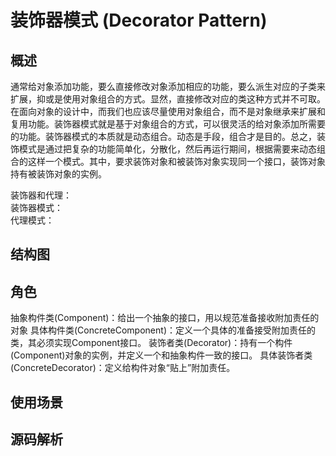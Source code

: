 # 装饰器模式 (Decorator Pattern)

## 概述
通常给对象添加功能，要么直接修改对象添加相应的功能，要么派生对应的子类来扩展，抑或是使用对象组合的方式。显然，直接修改对应的类这种方式并不可取。在面向对象的设计中，而我们也应该尽量使用对象组合，而不是对象继承来扩展和复用功能。装饰器模式就是基于对象组合的方式，可以很灵活的给对象添加所需要的功能。装饰器模式的本质就是动态组合。动态是手段，组合才是目的。总之，装饰模式是通过把复杂的功能简单化，分散化，然后再运行期间，根据需要来动态组合的这样一个模式。其中，要求装饰对象和被装饰对象实现同一个接口，装饰对象持有被装饰对象的实例。

装饰器和代理：  
装饰器模式：  
代理模式：

## 结构图


## 角色
抽象构件类(Component)：给出一个抽象的接口，用以规范准备接收附加责任的对象
具体构件类(ConcreteComponent)：定义一个具体的准备接受附加责任的类，其必须实现Component接口。
装饰者类(Decorator)：持有一个构件(Component)对象的实例，并定义一个和抽象构件一致的接口。
具体装饰者类(ConcreteDecorator)：定义给构件对象“贴上”附加责任。

## 使用场景


## 源码解析